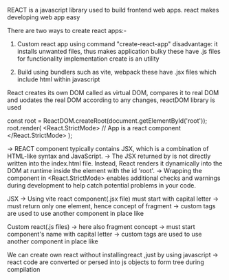 REACT is a javascript library used to build frontend web apps. 
react makes developing web app easy

There are two ways to create react apps:-

1. Custom react app using command "create-react-app"
   disadvantage: it installs unwanted files, thus makes application bulky
   these have .js files for functionality implementation
   create is an utility

2. Build using bundlers such as vite, webpack 
   these have .jsx files which include html within javascript

React creates its own DOM called as virtual DOM, compares it to real DOM and uodates the real DOM according to any changes, reactDOM library is used

const root = ReactDOM.createRoot(document.getElementById('root'));
root.render(
  <React.StrictMode>
    <App />            // App is a react component   
  </React.StrictMode>
);
   
-> REACT component typically contains JSX, which is a combination of HTML-like syntax and JavaScript.
-> The JSX returned by <App /> is not directly written into the index.html file. Instead, React renders it dynamically into the DOM at runtime inside the element with the id 'root'.
-> Wrapping the <App /> component in <React.StrictMode> enables additional checks and warnings during development to help catch potential problems in your code.


JSX
-> Using vite react component(.jsx file) must start with capital letter
-> must return only one element, hence concept of fragment
-> custom tags are used to use another component in place like <chai/>

Custom react(.js files)
-> here also fragment concept
-> must start component's name with capital letter
-> custom tags are used to use another component in place like <chai/>

We can create own react without installingreact ,just by using javascript
-> react code are converted or persed into js objects to form tree during compilation 